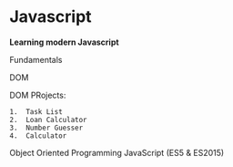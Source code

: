 # Javascript
 **Learning modern Javascript**

Fundamentals

DOM

DOM PRojects:

    1.  Task List
    2.  Loan Calculator
    3.  Number Guesser
    4.  Calculator
    
Object Oriented Programming JavaScript (ES5 & ES2015)
